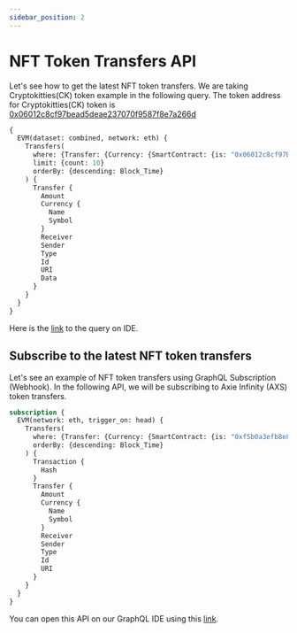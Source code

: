 ```yaml
---
sidebar_position: 2
---
```


# NFT Token Transfers API

Let's see how to get the latest NFT token transfers. We are taking Cryptokitties(CK) token example in the following query. The token address for Cryptokitties(CK) token is [0x06012c8cf97bead5deae237070f9587f8e7a266d](https://explorer.bitquery.io/ethereum/token/0x06012c8cf97bead5deae237070f9587f8e7a266d)



```graphql
{
  EVM(dataset: combined, network: eth) {
    Transfers(
      where: {Transfer: {Currency: {SmartContract: {is: "0x06012c8cf97BEaD5deAe237070F9587f8E7A266d"}}}}
      limit: {count: 10}
      orderBy: {descending: Block_Time}
    ) {
      Transfer {
        Amount
        Currency {
          Name
          Symbol
        }
        Receiver
        Sender
        Type
        Id
        URI
        Data
      }
    }
  }
}
```

Here is the [link](https://graphql.bitquery.io/ide/Cryptokitties-Token-Transfers) to the query on IDE.

## Subscribe to the latest NFT token transfers

Let's see an example of NFT token transfers using GraphQL Subscription (Webhook). In the following API, we will be subscribing to Axie Infinity (AXS) token transfers.

```graphql
subscription {
  EVM(network: eth, trigger_on: head) {
    Transfers(
      where: {Transfer: {Currency: {SmartContract: {is: "0xf5b0a3efb8e8e4c201e2a935f110eaaf3ffecb8d"}}}}
      orderBy: {descending: Block_Time}
    ) {
      Transaction {
        Hash
      }
      Transfer {
        Amount
        Currency {
          Name
          Symbol
        }
        Receiver
        Sender
        Type
        Id
        URI
      }
    }
  }
}
```

You can open this API on our GraphQL IDE using this [link](https://graphql.bitquery.io/ide/Subscribe-to-latest-Axie-infinity-token-transfers_1).
